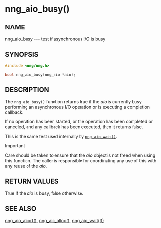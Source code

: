 # nng_aio_busy()

## NAME

nng_aio_busy --- test if asynchronous I/O is busy

## SYNOPSIS

```c
#include <nng/nng.h>

bool nng_aio_busy(nng_aio *aio);
```

## DESCRIPTION

The `nng_aio_busy()` function returns true if the
_aio_ is currently busy performing an asynchronous I/O
operation or is executing a completion callback.

If no operation has been started, or the operation has
been completed or canceled, and any callback has been
executed, then it returns false.

This is the same test used internally by
[`nng_aio_wait()`](nng_aio_wait.md).

> [!IMPORTANT]
> Care should be taken to ensure that the _aio_ object is not
> freed when using this function. The caller is responsible for
> coordinating any use of this with any reuse of the _aio_.

## RETURN VALUES

True if the _aio_ is busy, false otherwise.

## SEE ALSO

[nng_aio_abort()](nng_aio_abort.md),
[nng_aio_alloc()](nng_aio_alloc.md),
[nng_aio_wait(3)](nng_aio_wait.md)

